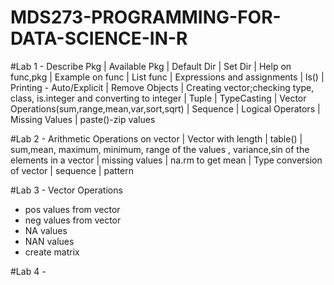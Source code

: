 # MDS273-PROGRAMMING-FOR-DATA-SCIENCE-IN-R

#Lab 1 - 
Describe Pkg | Available Pkg | Default Dir | Set Dir | Help on func,pkg | Example on func | List func | Expressions and assignments | ls() | Printing - Auto/Explicit | Remove Objects | Creating vector;checking type, class, is.integer and converting to integer | Tuple | TypeCasting | Vector Operations(sum,range,mean,var,sort,sqrt) | Sequence | Logical Operators | Missing Values | paste()-zip values
 
 #Lab 2 -
 Arithmetic Operations on vector | Vector with length | table() | sum,mean, maximum, minimum, range of the values , variance,sin of the elements in a vector | missing values | na.rm to get mean | Type conversion of vector | sequence | pattern
 
 #Lab 3 - Vector Operations
 - pos values from vector
 - neg values from vector
 - NA values
 - NAN values
 - create matrix

#Lab 4 - 
